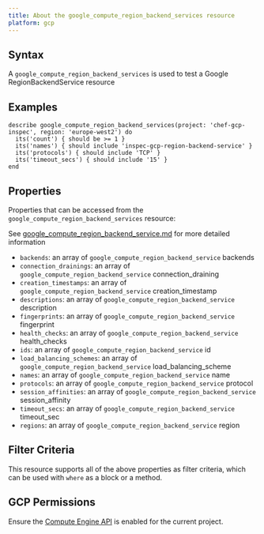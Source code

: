 ```yaml
---
title: About the google_compute_region_backend_services resource
platform: gcp
---
```


## Syntax
A `google_compute_region_backend_services` is used to test a Google RegionBackendService resource

## Examples
```
describe google_compute_region_backend_services(project: 'chef-gcp-inspec', region: 'europe-west2') do
  its('count') { should be >= 1 }
  its('names') { should include 'inspec-gcp-region-backend-service' }
  its('protocols') { should include 'TCP' }
  its('timeout_secs') { should include '15' }
end
```

## Properties
Properties that can be accessed from the `google_compute_region_backend_services` resource:

See [google_compute_region_backend_service.md](google_compute_region_backend_service.md) for more detailed information
  * `backends`: an array of `google_compute_region_backend_service` backends
  * `connection_drainings`: an array of `google_compute_region_backend_service` connection_draining
  * `creation_timestamps`: an array of `google_compute_region_backend_service` creation_timestamp
  * `descriptions`: an array of `google_compute_region_backend_service` description
  * `fingerprints`: an array of `google_compute_region_backend_service` fingerprint
  * `health_checks`: an array of `google_compute_region_backend_service` health_checks
  * `ids`: an array of `google_compute_region_backend_service` id
  * `load_balancing_schemes`: an array of `google_compute_region_backend_service` load_balancing_scheme
  * `names`: an array of `google_compute_region_backend_service` name
  * `protocols`: an array of `google_compute_region_backend_service` protocol
  * `session_affinities`: an array of `google_compute_region_backend_service` session_affinity
  * `timeout_secs`: an array of `google_compute_region_backend_service` timeout_sec
  * `regions`: an array of `google_compute_region_backend_service` region

## Filter Criteria
This resource supports all of the above properties as filter criteria, which can be used
with `where` as a block or a method.

## GCP Permissions

Ensure the [Compute Engine API](https://console.cloud.google.com/apis/library/compute.googleapis.com/) is enabled for the current project.

